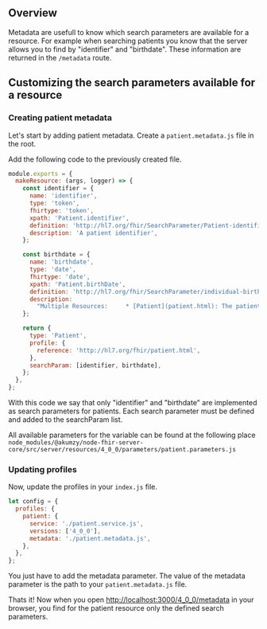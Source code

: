 ## Overview

Metadata are usefull to know which search parameters are available for a resource. For example when searching patients you know that the server allows you to find by "identifier" and "birthdate". These information are returned in the `/metadata` route.

## Customizing the search parameters available for a resource

### Creating patient metadata

Let's start by adding patient metadata. Create a `patient.metadata.js` file in the root.

Add the following code to the previously created file.

```javascript
module.exports = {
  makeResource: (args, logger) => {
    const identifier = {
      name: 'identifier',
      type: 'token',
      fhirtype: 'token',
      xpath: 'Patient.identifier',
      definition: 'http://hl7.org/fhir/SearchParameter/Patient-identifier',
      description: 'A patient identifier',
    };

    const birthdate = {
      name: 'birthdate',
      type: 'date',
      fhirtype: 'date',
      xpath: 'Patient.birthDate',
      definition: 'http://hl7.org/fhir/SearchParameter/individual-birthdate',
      description:
        "Multiple Resources:     * [Patient](patient.html): The patient's date of birth  * [Person](person.html): The person's date of birth  * [RelatedPerson](relatedperson.html): The Related Person's date of birth  ",
    };

    return {
      type: 'Patient',
      profile: {
        reference: 'http://hl7.org/fhir/patient.html',
      },
      searchParam: [identifier, birthdate],
    };
  },
};
```

With this code we say that only "identifier" and "birthdate" are implemented as search parameters for patients.
Each search parameter must be defined and added to the searchParam list.

All available parameters for the variable can be found at the following place `node_modules/@akumzy/node-fhir-server-core/src/server/resources/4_0_0/parameters/patient.parameters.js`

### Updating profiles

Now, update the profiles in your `index.js` file.

```javascript
let config = {
  profiles: {
    patient: {
      service: './patient.service.js',
      versions: ['4_0_0'],
      metadata: './patient.metadata.js',
    },
  },
};
```

You just have to add the metadata parameter. The value of the metadata parameter is the path to your `patient.metadata.js` file.

Thats it! Now when you open [http://localhost:3000/4_0_0/metadata](http://localhost:3000/4_0_0/metadata) in your browser, you find for the patient resource only the defined search parameters.
